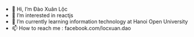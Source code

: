 - 👋 Hi, I’m Đào Xuân Lộc
- 👀 I’m interested in reactjs
- 🌱 I’m currently learning information technology at Hanoi Open University
- 📫 How to reach me : facebook.com/locxuan.dao


